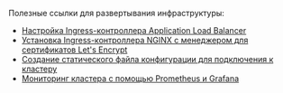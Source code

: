 Полезные ссылки для развертывания инфраструктуры:
- [Настройка Ingress-контроллера Application Load Balancer](https://cloud.yandex.ru/docs/managed-kubernetes/tutorials/alb-ingress-controller)
- [Установка Ingress-контроллера NGINX с менеджером для сертификатов Let's Encrypt](https://cloud.yandex.ru/docs/managed-kubernetes/tutorials/ingress-cert-manager)
- [Создание статического файла конфигурации для подключения к кластеру](https://cloud.yandex.ru/docs/managed-kubernetes/operations/connect/create-static-conf)
- [Мониторинг кластера с помощью Prometheus и Grafana ](https://cloud.yandex.ru/docs/managed-kubernetes/tutorials/prometheus-grafana-monitoring)

